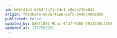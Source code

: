 ```yaml
---
id: b66fd1d3-d58d-4a71-8dc1-c0eda745b033
origin: fd10b146-888a-41ae-86f5-944bc406ed8d
published: false
updated_by: b89f1882-9bbc-44b7-9265-79a3230c2164
updated_at: 1737552921
---
```

